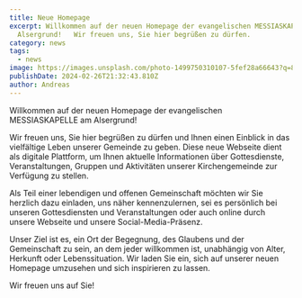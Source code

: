 ```yaml
---
title: Neue Homepage
excerpt: Willkommen auf der neuen Homepage der evangelischen MESSIASKAPELLE am
  Alsergrund!   Wir freuen uns, Sie hier begrüßen zu dürfen.
category: news
tags:
  - news
image: https://images.unsplash.com/photo-1499750310107-5fef28a66643?q=80&w=1470&auto=format&fit=crop&ixlib=rb-4.0.3&ixid=M3wxMjA3fDB8MHxwaG90by1wYWdlfHx8fGVufDB8fHx8fA%3D%3D
publishDate: 2024-02-26T21:32:43.810Z
author: Andreas
---
```

Willkommen auf der neuen Homepage der evangelischen MESSIASKAPELLE am Alsergrund!

Wir freuen uns, Sie hier begrüßen zu dürfen und Ihnen einen Einblick in das vielfältige Leben unserer Gemeinde zu geben. Diese neue Webseite dient als digitale Plattform, um Ihnen aktuelle Informationen über Gottesdienste, Veranstaltungen, Gruppen und Aktivitäten unserer Kirchengemeinde zur Verfügung zu stellen.

Als Teil einer lebendigen und offenen Gemeinschaft möchten wir Sie herzlich dazu einladen, uns näher kennenzulernen, sei es persönlich bei unseren Gottesdiensten und Veranstaltungen oder auch online durch unsere Webseite und unsere Social-Media-Präsenz.

Unser Ziel ist es, ein Ort der Begegnung, des Glaubens und der Gemeinschaft zu sein, an dem jeder willkommen ist, unabhängig von Alter, Herkunft oder Lebenssituation. Wir laden Sie ein, sich auf unserer neuen Homepage umzusehen und sich inspirieren zu lassen.

Wir freuen uns auf Sie!
